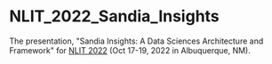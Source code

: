 # NLIT_2022_Sandia_Insights

The presentation, "Sandia Insights: A Data Sciences Architecture and Framework" for [NLIT 2022](https://www.fbcinc.com/e/NLIT/) (Oct 17-19, 2022 in Albuquerque, NM).
